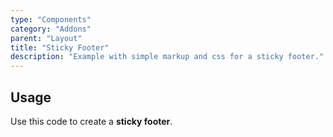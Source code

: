 ```yaml
---
type: "Components"
category: "Addons"
parent: "Layout"
title: "Sticky Footer"
description: "Example with simple markup and css for a sticky footer."
---
```


## Usage

Use this code to create a **sticky footer**.

<demo>
  <div class="gatsby_demo_item xt-toggle" data-iframe="iframe/components/addons/layout/stickyfooter">
  </div>
</demo>
